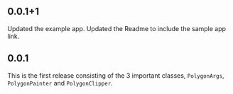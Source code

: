 ## 0.0.1+1
Updated the example app.
Updated the Readme to include the sample app link.

## 0.0.1

This is the first release consisting of the 3 important classes, `PolygonArgs`, `PolygonPainter`
and `PolygonClipper`.
